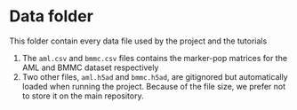 # Data folder

This folder contain every data file used by the project and the tutorials

1. The `aml.csv` and `bmmc.csv` files contains the marker-pop matrices for the AML and BMMC dataset respectively
2. Two other files, `aml.h5ad` and `bmmc.h5ad`, are gitignored but automatically loaded when running the project. Because of the file size, we prefer not to store it on the main repository.
